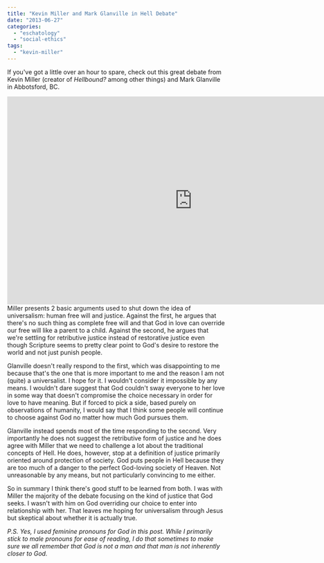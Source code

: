 ```yaml
---
title: "Kevin Miller and Mark Glanville in Hell Debate"
date: "2013-06-27"
categories: 
  - "eschatology"
  - "social-ethics"
tags: 
  - "kevin-miller"
---
```


If you've got a little over an hour to spare, check out this great debate from Kevin Miller (creator of _Hellbound?_ among other things) and Mark Glanville in Abbotsford, BC.

<iframe src="http://www.youtube.com/embed/oY18Ba48RFc" height="480" width="853" allowfullscreen frameborder="0"></iframe>

<!--more-->Miller presents 2 basic arguments used to shut down the idea of universalism: human free will and justice. Against the first, he argues that there's no such thing as complete free will and that God in love can override our free will like a parent to a child. Against the second, he argues that we're settling for retributive justice instead of restorative justice even though Scripture seems to pretty clear point to God's desire to restore the world and not just punish people.

Glanville doesn't really respond to the first, which was disappointing to me because that's the one that is more important to me and the reason I am not (quite) a universalist. I hope for it. I wouldn't consider it impossible by any means. I wouldn't dare suggest that God couldn't sway everyone to her love in some way that doesn't compromise the choice necessary in order for love to have meaning. But if forced to pick a side, based purely on observations of humanity, I would say that I think some people will continue to choose against God no matter how much God pursues them.

Glanville instead spends most of the time responding to the second. Very importantly he does not suggest the retributive form of justice and he does agree with Miller that we need to challenge a lot about the traditional concepts of Hell. He does, however, stop at a definition of justice primarily oriented around protection of society. God puts people in Hell because they are too much of a danger to the perfect God-loving society of Heaven. Not unreasonable by any means, but not particularly convincing to me either.

So in summary I think there's good stuff to be learned from both. I was with Miller the majority of the debate focusing on the kind of justice that God seeks. I wasn't with him on God overriding our choice to enter into relationship with her. That leaves me hoping for universalism through Jesus but skeptical about whether it is actually true.

_P.S. Yes, I used feminine pronouns for God in this post. While I primarily stick to male pronouns for ease of reading, I do that sometimes to make sure we all remember that God is not a man and that man is not inherently closer to God._
